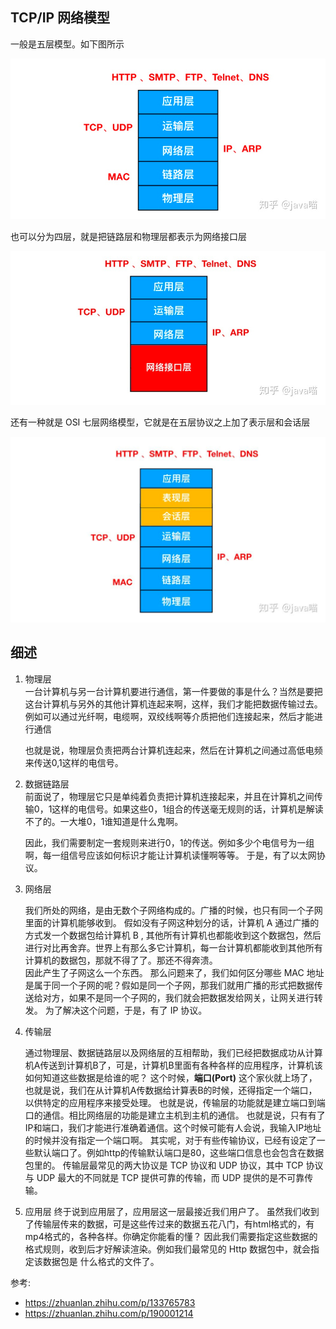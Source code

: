 ## TCP/IP 网络模型

一般是五层模型。如下图所示

![](./images/modal-5.png)

也可以分为四层，就是把链路层和物理层都表示为网络接口层

![](./images/modal-4.png)

还有一种就是 OSI 七层网络模型，它就是在五层协议之上加了表示层和会话层

![](./images/modal-7.png)

## 细述
1. 物理层  
   一台计算机与另一台计算机要进行通信，第一件要做的事是什么？当然是要把这台计算机与另外的其他计算机连起来啊，这样，我们才能把数据传输过去。例如可以通过光纤啊，电缆啊，双绞线啊等介质把他们连接起来，然后才能进行通信

    也就是说，物理层负责把两台计算机连起来，然后在计算机之间通过高低电频来传送0,1这样的电信号。

2. 数据链路层  
   前面说了，物理层它只是单纯着负责把计算机连接起来，并且在计算机之间传输0，1这样的电信号。如果这些0，1组合的传送毫无规则的话，计算机是解读不了的。一大堆0，1谁知道是什么鬼啊。

   因此，我们需要制定一套规则来进行0，1的传送。例如多少个电信号为一组啊，每一组信号应该如何标识才能让计算机读懂啊等等。
   于是，有了以太网协议。

3. 网络层

   我们所处的网络，是由无数个子网络构成的。广播的时候，也只有同一个子网里面的计算机能够收到。 
   假如没有子网这种划分的话，计算机 A 通过广播的方式发一个数据包给计算机 B , 其他所有计算机也都能收到这个数据包，然后进行对比再舍弃。世界上有那么多它计算机，每一台计算机都能收到其他所有计算机的数据包，那就不得了了。那还不得奔溃。  
   因此产生了子网这么一个东西。 
   那么问题来了，我们如何区分哪些 MAC 地址是属于同一个子网的呢？假如是同一个子网，那我们就用广播的形式把数据传送给对方，如果不是同一个子网的，我们就会把数据发给网关，让网关进行转发。 为了解决这个问题，于是，有了 IP 协议。

4. 传输层  
   
   通过物理层、数据链路层以及网络层的互相帮助，我们已经把数据成功从计算机A传送到计算机B了，可是，计算机B里面有各种各样的应用程序，计算机该如何知道这些数据是给谁的呢？
   这个时候，**端口(Port)** 这个家伙就上场了，也就是说，我们在从计算机A传数据给计算表B的时候，还得指定一个端口，以供特定的应用程序来接受处理。
   也就是说，传输层的功能就是建立端口到端口的通信。相比网络层的功能是建立主机到主机的通信。
   也就是说，只有有了IP和端口，我们才能进行准确着通信。这个时候可能有人会说，我输入IP地址的时候并没有指定一个端口啊。
   其实呢，对于有些传输协议，已经有设定了一些默认端口了。例如http的传输默认端口是80，这些端口信息也会包含在数据包里的。
   传输层最常见的两大协议是 TCP 协议和 UDP 协议，其中 TCP 协议与 UDP 最大的不同就是 TCP 提供可靠的传输，而 UDP 提供的是不可靠传输。

5. 应用层
   终于说到应用层了，应用层这一层最接近我们用户了。
   虽然我们收到了传输层传来的数据，可是这些传过来的数据五花八门，有html格式的，有mp4格式的，各种各样。你确定你能看的懂？
   因此我们需要指定这些数据的格式规则，收到后才好解读渲染。例如我们最常见的 Http 数据包中，就会指定该数据包是 什么格式的文件了。

参考:

- https://zhuanlan.zhihu.com/p/133765783
- https://zhuanlan.zhihu.com/p/190001214
